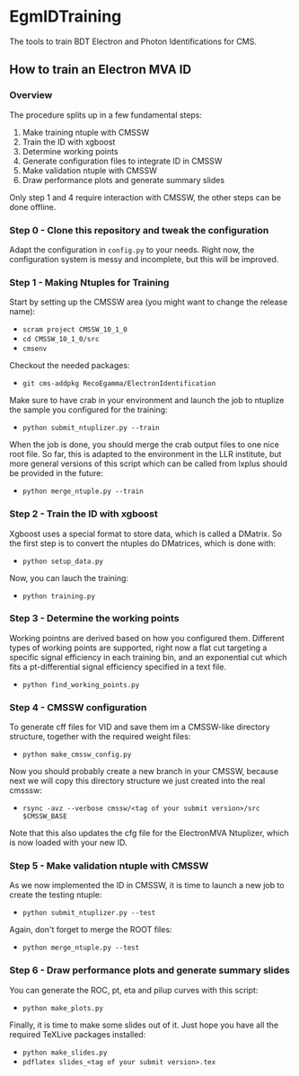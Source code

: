 # EgmIDTraining
The tools to train BDT Electron and Photon Identifications for CMS.

## How to train an Electron MVA ID

### Overview

The procedure splits up in a few fundamental steps:

1. Make training ntuple with CMSSW
2. Train the ID with xgboost
3. Determine working points
4. Generate configuration files to integrate ID in CMSSW
5. Make validation ntuple with CMSSW
6. Draw performance plots and generate summary slides

Only step 1 and 4 require interaction with CMSSW, the other steps can be done offline.

### Step 0 - Clone this repository and tweak the configuration

Adapt the configuration in `config.py` to your needs. Right now, the configuration system is messy and incomplete, but this will be improved.

### Step 1 - Making Ntuples for Training

Start by setting up the CMSSW area (you might want to change the release name):

* `scram project CMSSW_10_1_0`
* `cd CMSSW_10_1_0/src`
* `cmsenv`

Checkout the needed packages:

* `git cms-addpkg RecoEgamma/ElectronIdentification`

Make sure to have crab in your environment and launch the job to ntuplize the sample you configured for the training:

* `python submit_ntuplizer.py --train`

When the job is done, you should merge the crab output files to one nice root file. So far, this is adapted to the environment in the LLR institute, but more general versions of this script which can be called from lxplus should be provided in the future:

* `python merge_ntuple.py --train`

### Step 2 - Train the ID with xgboost

Xgboost uses a special format to store data, which is called a DMatrix. So the first step is to convert the ntuples do DMatrices, which is done with:

* `python setup_data.py`

Now, you can lauch the training:

* `python training.py`

### Step 3 - Determine the working points

Working pointns are derived based on how you configured them. Different types of working points are supported, right now a flat cut targeting a specific signal efficiency in each training bin, and an exponential cut which fits a pt-differential signal efficiency specified in a text file.

* `python find_working_points.py`

### Step 4 - CMSSW configuration

To generate cff files for VID and save them im a CMSSW-like directory structure, together with the required weight files:

* `python make_cmssw_config.py`

Now you should probably create a new branch in your CMSSW, because next we will copy this directory structure we just created into the real cmsssw:

* `rsync -avz --verbose cmssw/<tag of your submit version>/src $CMSSW_BASE`

Note that this also updates the cfg file for the ElectronMVA Ntuplizer, which is now loaded with your new ID.

### Step 5 - Make validation ntuple with CMSSW

As we now implemented the ID in CMSSW, it is time to launch a new job to create the testing ntuple:

* `python submit_ntuplizer.py --test`

Again, don't forget to merge the ROOT files:

* `python merge_ntuple.py --test`

### Step 6 - Draw performance plots and generate summary slides

You can generate the ROC, pt, eta and pilup curves with this script:

* `python make_plots.py`

Finally, it is time to make some slides out of it. Just hope you have all the required TeXLive packages installed:

* `python make_slides.py`
* `pdflatex slides_<tag of your submit version>.tex`
